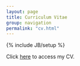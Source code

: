 ```yaml
---
layout: page
title: Curriculum Vitae
group: navigation
permalink: "cv.html"
---
```

{% include JB/setup %}

Click [here](StuartCV_6_7_2018.doc) to access my CV.
